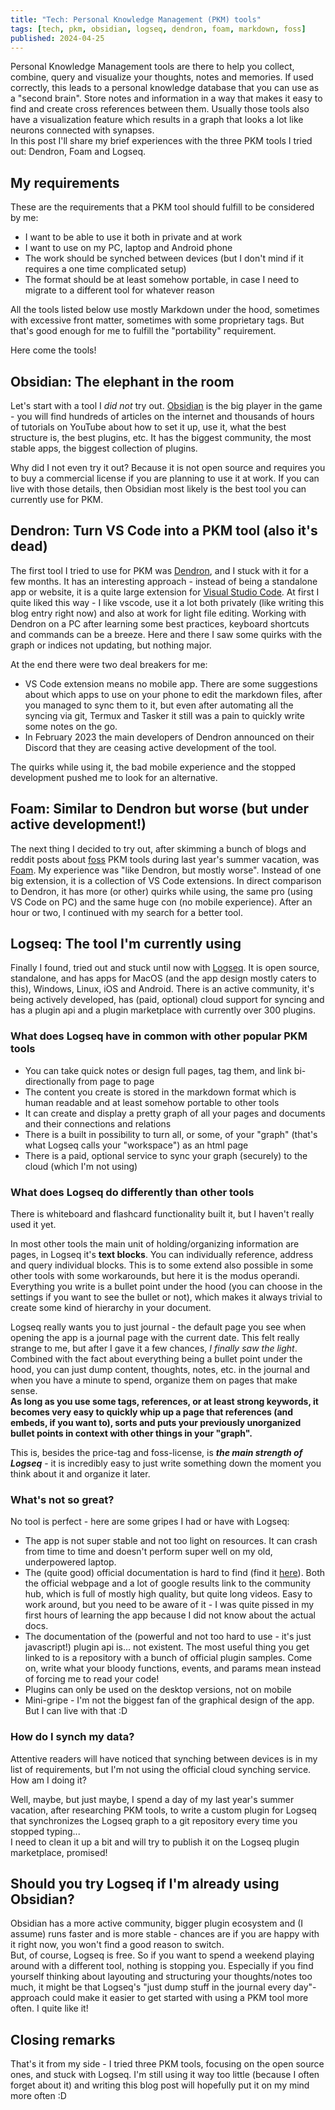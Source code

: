 ```yaml
---
title: "Tech: Personal Knowledge Management (PKM) tools"
tags: [tech, pkm, obsidian, logseq, dendron, foam, markdown, foss]
published: 2024-04-25
---
```

Personal Knowledge Management tools are there to help you collect, combine, query and visualize your thoughts, notes and memories. If used correctly, this leads to a personal knowledge database that you can use as a "second brain". Store notes and information in a way that makes it easy to find and create cross references between them. Usually those tools also have a visualization feature which results in a graph that looks a lot like neurons connected with synapses.  
In this post I'll share my brief experiences with the three PKM tools I tried out: Dendron, Foam and Logseq.

## My requirements
These are the requirements that a PKM tool should fulfill to be considered by me:
* I want to be able to use it both in private and at work
* I want to use on my PC, laptop and Android phone
* The work should be synched between devices (but I don't mind if it requires a one time complicated setup)
* The format should be at least somehow portable, in case I need to migrate to a different tool for whatever reason

All the tools listed below use mostly Markdown under the hood, sometimes with excessive front matter, sometimes with some proprietary tags. But that's good enough for me to fulfill the "portability" requirement.

Here come the tools!

## Obsidian: The elephant in the room
Let's start with a tool I _did not_ try out. [Obsidian](https://obsidian.md/) is the big player in the game - you will find hundreds of articles on the internet and thousands of hours of tutorials on YouTube about how to set it up, use it, what the best structure is, the best plugins, etc. It has the biggest community, the most stable apps, the biggest collection of plugins.

Why did I not even try it out? Because it is not open source and requires you to buy a commercial license if you are planning to use it at work. If you can live with those details, then Obsidian most likely is the best tool you can currently use for PKM.

## Dendron: Turn VS Code into a PKM tool (also it's dead)
The first tool I tried to use for PKM was [Dendron](https://www.dendron.so/), and I stuck with it for a few months. It has an interesting approach - instead of being a standalone app or website, it is a quite large extension for [Visual Studio Code](https://code.visualstudio.com/). At first I quite liked this way - I like vscode, use it a lot both privately (like writing this blog entry right now) and also at work for light file editing. Working with Dendron on a PC after learning some best practices, keyboard shortcuts and commands can be a breeze. Here and there I saw some quirks with the graph or indices not updating, but nothing major.

At the end there were two deal breakers for me:
* VS Code extension means no mobile app. There are some suggestions about which apps to use on your phone to edit the markdown files, after you managed to sync them to it, but even after automating all the syncing via git, Termux and Tasker it still was a pain to quickly write some notes on the go.
* In February 2023 the main developers of Dendron announced on their Discord that they are ceasing active development of the tool.

The quirks while using it, the bad mobile experience and the stopped development pushed me to look for an alternative.

## Foam: Similar to Dendron but worse (but under active development!)
The next thing I decided to try out, after skimming a bunch of blogs and reddit posts about [foss](https://en.wikipedia.org/wiki/Free_and_open-source_software) PKM tools during last year's summer vacation, was [Foam](https://foambubble.github.io/foam/). My experience was "like Dendron, but mostly worse". Instead of one big extension, it is a collection of VS Code extensions. In direct comparison to Dendron, it has more (or other) quirks while using, the same pro (using VS Code on PC) and the same huge con (no mobile experience). After an hour or two, I continued with my search for a better tool.

## Logseq: The tool I'm currently using
Finally I found, tried out and stuck until now with [Logseq](https://logseq.com/). It is open source, standalone, and has apps for MacOS (and the app design mostly caters to this), Windows, Linux, iOS and Android. There is an active community, it's being actively developed, has (paid, optional) cloud support for syncing and has a plugin api and a plugin marketplace with currently over 300 plugins.

### What does Logseq have in common with other popular PKM tools
* You can take quick notes or design full pages, tag them, and link bi-directionally from page to page
* The content you create is stored in the markdown format which is human readable and at least somehow portable to other tools
* It can create and display a pretty graph of all your pages and documents and their connections and relations
* There is a built in possibility to turn all, or some, of your "graph" (that's what Logseq calls your "workspace") as an html page
* There is a paid, optional service to sync your graph (securely) to the cloud (which I'm not using)

### What does Logseq do differently than other tools
There is whiteboard and flashcard functionality built it, but I haven't really used it yet.

In most other tools the main unit of holding/organizing information are pages, in Logseq it's __text blocks__. You can individually reference, address and query individual blocks. This is to some extend also possible in some other tools with some workarounds, but here it is the modus operandi.  
Everything you write is a bullet point under the hood (you can choose in the settings if you want to see the bullet or not), which makes it always trivial to create some kind of hierarchy in your document.

Logseq really wants you to just journal - the default page you see when opening the app is a journal page with the current date. This felt really strange to me, but after I gave it a few chances, _I finally saw the light_. Combined with the fact about everything being a bullet point under the hood, you can just dump content, thoughts, notes, etc. in the journal and when you have a minute to spend, organize them on pages that make sense.  
__As long as you use some tags, references, or at least strong keywords, it becomes very easy to quickly whip up a page that references (and embeds, if you want to), sorts and puts your previously unorganized bullet points in context with other things in your "graph".__

This is, besides the price-tag and foss-license, is ___the main strength of Logseq___ - it is incredibly easy to just write something down the moment you think about it and organize it later.

### What's not so great?
No tool is perfect - here are some gripes I had or have with Logseq:
* The app is not super stable and not too light on resources. It can crash from time to time and doesn't perform super well on my old, underpowered laptop.
* The (quite good) official documentation is hard to find (find it [here](https://docs.logseq.com/#/page/contents)). Both the official webpage and a lot of google results link to the community hub, which is full of mostly high quality, but quite long videos. Easy to work around, but you need to be aware of it - I was quite pissed in my first hours of learning the app because I did not know about the actual docs.
* The documentation of the (powerful and not too hard to use - it's just javascript!) plugin api is... not existent. The most useful thing you get linked to is a repository with a bunch of official plugin samples. Come on, write what your bloody functions, events, and params mean instead of forcing me to read your code!
* Plugins can only be used on the desktop versions, not on mobile
* Mini-gripe - I'm not the biggest fan of the graphical design of the app. But I can live with that :D

### How do I synch my data?
Attentive readers will have noticed that synching between devices is in my list of requirements, but I'm not using the official cloud synching service. How am I doing it?

Well, maybe, but just maybe, I spend a day of my last year's summer vacation, after researching PKM tools, to write a custom plugin for Logseq that synchronizes the Logseq graph to a git repository every time you stopped typing...  
I need to clean it up a bit and will try to publish it on the Logseq plugin marketplace, promised!

## Should you try Logseq if I'm already using Obsidian?
Obsidian has a more active community, bigger plugin ecosystem and (I assume) runs faster and is more stable - chances are if you are happy with it right now, you won't find a good reason to switch.  
But, of course, Logseq is free. So if you want to spend a weekend playing around with a different tool, nothing is stopping you. Especially if you find yourself thinking about layouting and structuring your thoughts/notes too much, it might be that Logseq's "just dump stuff in the journal every day"-approach could make it easier to get started with using a PKM tool more often. I quite like it! 

## Closing remarks
That's it from my side - I tried three PKM tools, focusing on the open source ones, and stuck with Logseq. I'm still using it way too little (because I often forget about it) and writing this blog post will hopefully put it on my mind more often :D